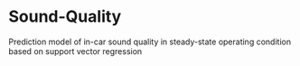 # Sound-Quality
Prediction model of in-car sound quality in steady-state operating condition based on support vector regression
